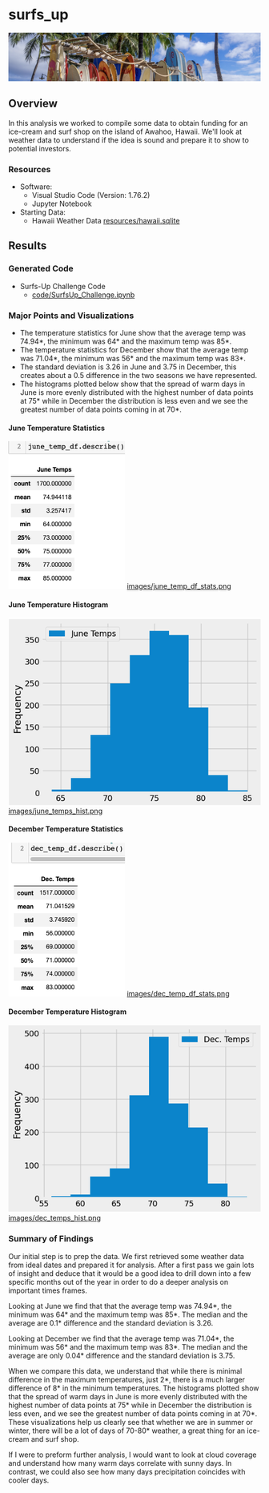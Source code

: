 # surfs_up
![images/surfboards.png](images/surfboards.png)
## Overview
In this analysis we worked to compile some data to obtain funding for an ice-cream and surf shop on the island of Awahoo, Hawaii. We'll look at weather data to understand if the idea is sound and prepare it to show to potential investors.  

### Resources

- Software:
    - Visual Studio Code (Version: 1.76.2)
    - Jupyter Notebook
- Starting Data: 
    - Hawaii Weather Data [resources/hawaii.sqlite]( resources/hawaii.sqlite)

## Results

### Generated Code 

- Surfs-Up Challenge Code
    - [code/SurfsUp_Challenge.ipynb](code/SurfsUp_Challenge.ipynb)
    
### Major Points and Visualizations

- The temperature statistics for June show that the average temp was 74.94*, the minimum was 64* and the maximum temp was 85*. 
- The temperature statistics for December show that the average temp was 71.04*, the minimum was 56* and the maximum temp was 83*. 
- The standard deviation is 3.26 in June and 3.75 in December, this creates about a 0.5 difference in the two seasons we have represented. 
- The histograms plotted below show that the spread of warm days in June is more evenly distributed with the highest number of data points at 75* while in December the distribution is less even and we see the greatest number of data points coming in at 70*. 


#### June Temperature Statistics 
![images/june_temp_df_stats.png](images/june_temp_df_stats.png)
[images/june_temp_df_stats.png](images/june_temp_df_stats.png)

#### June Temperature Histogram 
![images/june_temps_hist.png](images/june_temps_hist.png)
[images/june_temps_hist.png](images/june_temps_hist.png)

#### December Temperature Statistics 
![images/dec_temp_df_stats.png](images/dec_temp_df_stats.png)
[images/dec_temp_df_stats.png](images/dec_temp_df_stats.png)

#### December Temperature Histogram 
![images/dec_temps_hist.png](images/dec_temps_hist.png)
[images/dec_temps_hist.png](images/dec_temps_hist.png)

### Summary of Findings 

Our initial step is to prep the data. We first retrieved some weather data from ideal dates and prepared it for analysis.  After a first pass we gain lots of insight and deduce that it would be a good idea to drill down into a few specific months out of the year in order to do a deeper analysis on important times frames. 

Looking at June we find that that the average temp was 74.94*, the minimum was 64* and the maximum temp was 85*.  The median and the average are 0.1* difference and the standard deviation is 3.26. 

Looking at December we find that the average temp was 71.04*, the minimum was 56* and the maximum temp was 83*.  The median and the average are only 0.04* difference and the standard deviation is 3.75.

When we compare this data, we understand that while there is minimal difference in the maximum temperatures, just 2*, there is a much larger difference of 8* in the minimum temperatures.  The histograms plotted show that the spread of warm days in June is more evenly distributed with the highest number of data points at 75* while in December the distribution is less even, and we see the greatest number of data points coming in at 70*.  These visualizations help us clearly see that whether we are in summer or winter, there will be a lot of days of 70-80* weather, a great thing for an ice-cream and surf shop. 

If I were to preform further analysis, I would want to look at cloud coverage and understand how many warm days correlate with sunny days. In contrast, we could also see how many days precipitation coincides with cooler days. 




 
